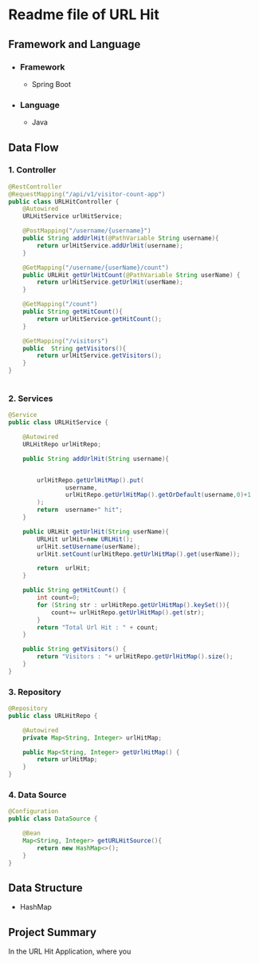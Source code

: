 # Readme file of URL Hit

## Framework and Language 
* ### Framework
  * Spring Boot
* ### Language
  * Java
 
## Data Flow
### 1. Controller
```JAVA
@RestController
@RequestMapping("/api/v1/visitor-count-app")
public class URLHitController {
    @Autowired
    URLHitService urlHitService;

    @PostMapping("/username/{username}")
    public String addUrlHit(@PathVariable String username){
        return urlHitService.addUrlHit(username);
    }

    @GetMapping("/username/{userName}/count")
    public URLHit getUrlHitCount(@PathVariable String userName) {
        return urlHitService.getUrlHit(userName);
    }

    @GetMapping("/count")
    public String getHitCount(){
        return urlHitService.getHitCount();
    }

    @GetMapping("/visitors")
    public  String getVisitors(){
        return urlHitService.getVisitors();
    }
}
  
```

### 2. Services
```JAVA
@Service
public class URLHitService {

    @Autowired
    URLHitRepo urlHitRepo;

    public String addUrlHit(String username){


        urlHitRepo.getUrlHitMap().put(
                username,
                urlHitRepo.getUrlHitMap().getOrDefault(username,0)+1
        );
        return  username+" hit";
    }

    public URLHit getUrlHit(String userName){
        URLHit urlHit=new URLHit();
        urlHit.setUsername(userName);
        urlHit.setCount(urlHitRepo.getUrlHitMap().get(userName));

        return  urlHit;
    }

    public String getHitCount() {
        int count=0;
        for (String str : urlHitRepo.getUrlHitMap().keySet()){
            count+= urlHitRepo.getUrlHitMap().get(str);
        }
        return "Total Url Hit : " + count;
    }

    public String getVisitors() {
        return "Visitors : "+ urlHitRepo.getUrlHitMap().size();
    }
}

```
### 3. Repository
```JAVA
@Repository
public class URLHitRepo {

    @Autowired
    private Map<String, Integer> urlHitMap;

    public Map<String, Integer> getUrlHitMap() {
        return urlHitMap;
    }
}
```


### 4. Data Source
```JAVA
@Configuration
public class DataSource {

    @Bean
    Map<String, Integer> getURLHitSource(){
        return new HashMap<>();
    }
}
```

## Data Structure
*  HashMap


## Project Summary
In the URL Hit Application, where you  
